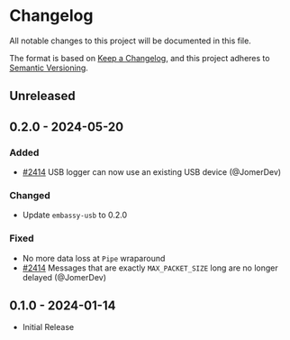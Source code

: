 # Changelog

All notable changes to this project will be documented in this file.

The format is based on [Keep a Changelog](https://keepachangelog.com/en/1.0.0/),
and this project adheres to [Semantic Versioning](https://semver.org/spec/v2.0.0.html).

## Unreleased

## 0.2.0 - 2024-05-20

### Added

- [#2414](https://github.com/embassy-rs/embassy/pull/2414) USB logger can now use an existing USB device (@JomerDev)

### Changed

- Update `embassy-usb` to 0.2.0

### Fixed

- No more data loss at `Pipe` wraparound
- [#2414](https://github.com/embassy-rs/embassy/pull/2414) Messages that are exactly `MAX_PACKET_SIZE` long are no
longer delayed (@JomerDev)

## 0.1.0 - 2024-01-14

- Initial Release
